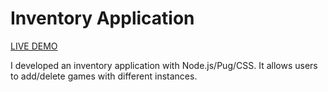 # Inventory Application

[LIVE DEMO](https://banana-pudding-34317.herokuapp.com/)

I developed an inventory application with Node.js/Pug/CSS. It allows users to add/delete games with different instances.